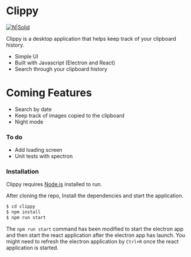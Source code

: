 # Clippy

[![N|Solid](https://encrypted-tbn0.gstatic.com/images?q=tbn:ANd9GcTRSJ-i4aISVUd342bOugA0ub5cuslwj_4LLM83A11Tym__-jGTDA)](https://electronjs.org/)

Clippy is a desktop application that helps keep track of your clipboard history.

  - Simple UI
  - Built with Javascript (Electron and React)
  - Search through your clipboard history

# Coming Features

  - Search by date
  - Keep track of images copied to the clipboard
  - Night mode 

### To do

  - Add loading screen 
  - Unit tests with spectron

### Installation

Clippy requires [Node.js](https://nodejs.org/) installed to run.

After cloning the repo, Install the dependencies and start the application.

```sh
$ cd clippy
$ npm install 
$ npm run start
```

The `npm run start` command has been modified to start the electron app and then start the react application after the electron app has launch. 
You might need to refresh the electron application by `Ctrl+R` once the react application is started.

